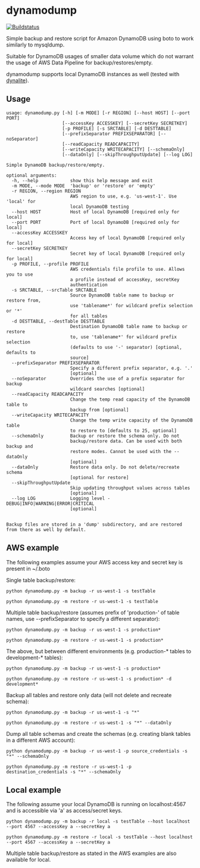 dynamodump
==========

[![Buildstatus](https://travis-ci.org/bchew/dynamodump.svg)](https://travis-ci.org/bchew/dynamodump)		

Simple backup and restore script for Amazon DynamoDB using boto to work similarly to mysqldump.

Suitable for DynamoDB usages of smaller data volume which do not warrant the usage of AWS Data Pipeline for backup/restores/empty.

dynamodump supports local DynamoDB instances as well (tested with [dynalite](https://github.com/mhart/dynalite)).

Usage
-----
```
usage: dynamodump.py [-h] [-m MODE] [-r REGION] [--host HOST] [--port PORT]
                     [--accessKey ACCESSKEY] [--secretKey SECRETKEY]
                     [-p PROFILE] [-s SRCTABLE] [-d DESTTABLE]
                     [--prefixSeparator PREFIXSEPARATOR] [--noSeparator]
                     [--readCapacity READCAPACITY]
                     [--writeCapacity WRITECAPACITY] [--schemaOnly]
                     [--dataOnly] [--skipThroughputUpdate] [--log LOG]

Simple DynamoDB backup/restore/empty.

optional arguments:
  -h, --help            show this help message and exit
  -m MODE, --mode MODE  'backup' or 'restore' or 'empty'
  -r REGION, --region REGION
                        AWS region to use, e.g. 'us-west-1'. Use 'local' for
                        local DynamoDB testing
  --host HOST           Host of local DynamoDB [required only for local]
  --port PORT           Port of local DynamoDB [required only for local]
  --accessKey ACCESSKEY
                        Access key of local DynamoDB [required only for local]
  --secretKey SECRETKEY
                        Secret key of local DynamoDB [required only for local]
  -p PROFILE, --profile PROFILE
                        AWS credentials file profile to use. Allows you to use
                        a profile instead of accessKey, secretKey
                        authentication
  -s SRCTABLE, --srcTable SRCTABLE
                        Source DynamoDB table name to backup or restore from,
                        use 'tablename*' for wildcard prefix selection or '*'
                        for all tables
  -d DESTTABLE, --destTable DESTTABLE
                        Destination DynamoDB table name to backup or restore
                        to, use 'tablename*' for wildcard prefix selection
                        (defaults to use '-' separator) [optional, defaults to
                        source]
  --prefixSeparator PREFIXSEPARATOR
                        Specify a different prefix separator, e.g. '.'
                        [optional]
  --noSeparator         Overrides the use of a prefix separator for backup
                        wildcard searches [optional]
  --readCapacity READCAPACITY
                        Change the temp read capacity of the DynamoDB table to
                        backup from [optional]
  --writeCapacity WRITECAPACITY
                        Change the temp write capacity of the DynamoDB table
                        to restore to [defaults to 25, optional]
  --schemaOnly          Backup or restore the schema only. Do not
                        backup/restore data. Can be used with both backup and
                        restore modes. Cannot be used with the --dataOnly
                        [optional]
  --dataOnly            Restore data only. Do not delete/recreate schema
                        [optional for restore]
  --skipThroughputUpdate
                        Skip updating throughput values across tables
                        [optional]
  --log LOG             Logging level - DEBUG|INFO|WARNING|ERROR|CRITICAL
                        [optional]


Backup files are stored in a 'dump' subdirectory, and are restored from there as well by default.
```

AWS example
-----------
The following examples assume your AWS access key and secret key is present in ~/.boto

Single table backup/restore:
```
python dynamodump.py -m backup -r us-west-1 -s testTable

python dynamodump.py -m restore -r us-west-1 -s testTable
```
Multiple table backup/restore (assumes prefix of 'production-' of table names, use --prefixSeparator to specify a
different separator):
```
python dynamodump.py -m backup -r us-west-1 -s production*

python dynamodump.py -m restore -r us-west-1 -s production*
```
The above, but between different environments (e.g. production-* tables to development-* tables):
```
python dynamodump.py -m backup -r us-west-1 -s production*

python dynamodump.py -m restore -r us-west-1 -s production* -d development*
```
Backup all tables and restore only data (will not delete and recreate schema):
```
python dynamodump.py -m backup -r us-west-1 -s "*"

python dynamodump.py -m restore -r us-west-1 -s "*" --dataOnly
```
Dump all table schemas and create the schemas (e.g. creating blank tables in a different AWS account):
```
python dynamodump.py -m backup -r us-west-1 -p source_credentials -s "*" --schemaOnly

python dynamodump.py -m restore -r us-west-1 -p destination_credentials -s "*" --schemaOnly
```

Local example
-------------
The following assume your local DynamoDB is running on localhost:4567 and is accessible via 'a' as access/secret keys.
```
python dynamodump.py -m backup -r local -s testTable --host localhost --port 4567 --accessKey a --secretKey a

python dynamodump.py -m restore -r local -s testTable --host localhost --port 4567 --accessKey a --secretKey a
```
Multiple table backup/restore as stated in the AWS examples are also available for local.

